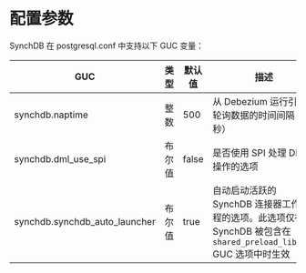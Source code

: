 # 配置参数
SynchDB 在 postgresql.conf 中支持以下 GUC 变量：

| GUC | 类型 | 默认值 | 描述 |
|------------------------------- |--------- |--------------- |--------------------------------------------------------------------------------------------------------------------------------------------------------- |
| synchdb.naptime | 整数 | 500 | 从 Debezium 运行引擎轮询数据的时间间隔（毫秒） |
| synchdb.dml_use_spi | 布尔值 | false | 是否使用 SPI 处理 DML 操作的选项 |
| synchdb.synchdb_auto_launcher | 布尔值 | true | 自动启动活跃的 SynchDB 连接器工作进程的选项。此选项仅在 SynchDB 被包含在 `shared_preload_library` GUC 选项中时生效 |
